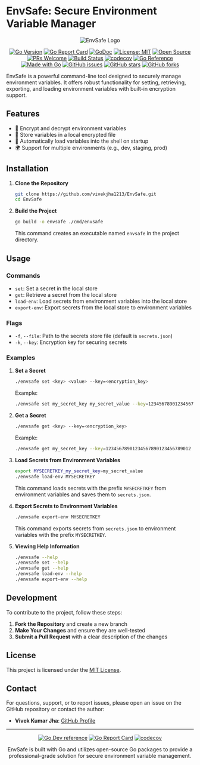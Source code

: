 # EnvSafe: Secure Environment Variable Manager

<div align="center">

![EnvSafe Logo](![image](https://github.com/user-attachments/assets/45e3925b-6c14-49fd-931c-f86aa42a9d39)
)

[![Go Version](https://img.shields.io/github/go-mod/go-version/vivekjha1213/EnvSafe)](https://github.com/vivekjha1213/EnvSafe/blob/main/go.mod)
[![Go Report Card](https://goreportcard.com/badge/github.com/vivekjha1213/EnvSafe)](https://goreportcard.com/report/github.com/vivekjha1213/EnvSafe)
[![GoDoc](https://godoc.org/github.com/vivekjha1213/EnvSafe?status.svg)](https://godoc.org/github.com/vivekjha1213/EnvSafe)
[![License: MIT](https://img.shields.io/badge/License-MIT-yellow.svg)](https://opensource.org/licenses/MIT)
[![Open Source](https://badges.frapsoft.com/os/v1/open-source.svg?v=103)](https://opensource.org/)
[![PRs Welcome](https://img.shields.io/badge/PRs-welcome-brightgreen.svg?style=flat-square)](http://makeapullrequest.com)
[![Build Status](https://github.com/vivekjha1213/EnvSafe/workflows/Go/badge.svg)](https://github.com/vivekjha1213/EnvSafe/actions)
[![codecov](https://codecov.io/gh/vivekjha1213/EnvSafe/branch/main/graph/badge.svg)](https://codecov.io/gh/vivekjha1213/EnvSafe)
[![Go Reference](https://pkg.go.dev/badge/github.com/vivekjha1213/EnvSafe.svg)](https://pkg.go.dev/github.com/vivekjha1213/EnvSafe)
[![Made with Go](https://img.shields.io/badge/Made%20with-Go-1f425f.svg)](http://golang.org)
[![GitHub issues](https://img.shields.io/github/issues/vivekjha1213/EnvSafe.svg)](https://github.com/vivekjha1213/EnvSafe/issues)
[![GitHub stars](https://img.shields.io/github/stars/vivekjha1213/EnvSafe.svg)](https://github.com/vivekjha1213/EnvSafe/stargazers)
[![GitHub forks](https://img.shields.io/github/forks/vivekjha1213/EnvSafe.svg)](https://github.com/vivekjha1213/EnvSafe/network)

</div>

EnvSafe is a powerful command-line tool designed to securely manage environment variables. It offers robust functionality for setting, retrieving, exporting, and loading environment variables with built-in encryption support.

## Features

- 🔐 Encrypt and decrypt environment variables
- 💾 Store variables in a local encrypted file
- 🚀 Automatically load variables into the shell on startup
- 🌍 Support for multiple environments (e.g., dev, staging, prod)

## Installation

1. **Clone the Repository**
   ```bash
   git clone https://github.com/vivekjha1213/EnvSafe.git
   cd EnvSafe
   ```

2. **Build the Project**
   ```bash
   go build -o envsafe ./cmd/envsafe
   ```
   This command creates an executable named `envsafe` in the project directory.

## Usage

### Commands

- `set`: Set a secret in the local store
- `get`: Retrieve a secret from the local store
- `load-env`: Load secrets from environment variables into the local store
- `export-env`: Export secrets from the local store to environment variables

### Flags

- `-f`, `--file`: Path to the secrets store file (default is `secrets.json`)
- `-k`, `--key`: Encryption key for securing secrets

### Examples

1. **Set a Secret**
   ```bash
   ./envsafe set <key> <value> --key=<encryption_key>
   ```
   Example:
   ```bash
   ./envsafe set my_secret_key my_secret_value --key=12345678901234567890123456789012
   ```

2. **Get a Secret**
   ```bash
   ./envsafe get <key> --key=<encryption_key>
   ```
   Example:
   ```bash
   ./envsafe get my_secret_key --key=12345678901234567890123456789012
   ```

3. **Load Secrets from Environment Variables**
   ```bash
   export MYSECRETKEY_my_secret_key=my_secret_value
   ./envsafe load-env MYSECRETKEY
   ```
   This command loads secrets with the prefix `MYSECRETKEY` from environment variables and saves them to `secrets.json`.

4. **Export Secrets to Environment Variables**
   ```bash
   ./envsafe export-env MYSECRETKEY
   ```
   This command exports secrets from `secrets.json` to environment variables with the prefix `MYSECRETKEY`.

5. **Viewing Help Information**
   ```bash
   ./envsafe --help
   ./envsafe set --help
   ./envsafe get --help
   ./envsafe load-env --help
   ./envsafe export-env --help
   ```

## Development

To contribute to the project, follow these steps:

1. **Fork the Repository** and create a new branch
2. **Make Your Changes** and ensure they are well-tested
3. **Submit a Pull Request** with a clear description of the changes

## License

This project is licensed under the [MIT License](LICENSE).

## Contact

For questions, support, or to report issues, please open an issue on the GitHub repository or contact the author:

- **Vivek Kumar Jha**: [GitHub Profile](https://github.com/vivekjha1213)

---

<div align="center">

[![Go.Dev reference](https://img.shields.io/badge/go.dev-reference-blue?logo=go&logoColor=white)](https://pkg.go.dev/github.com/vivekjha1213/EnvSafe)
[![Go Report Card](https://goreportcard.com/badge/github.com/vivekjha1213/EnvSafe)](https://goreportcard.com/report/github.com/vivekjha1213/EnvSafe)
[![codecov](https://codecov.io/gh/vivekjha1213/EnvSafe/branch/main/graph/badge.svg)](https://codecov.io/gh/vivekjha1213/EnvSafe)

EnvSafe is built with Go and utilizes open-source Go packages to provide a professional-grade solution for secure environment variable management.

</div>
